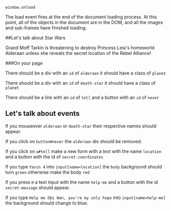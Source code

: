 `window.onload`

The load event fires at the end of the document loading process. At this point, all of the objects in the document are in the DOM, and all the images and sub-frames have finished loading.

##Let's talk about Star Wars

Grand Moff Tarkin is threatening to destroy Princess Leia's homeworld Alderaan unless she reveals the secret location of the Rebel Alliance!

###On your page

There should be a div with an `id` of `alderaan` it should have a class of `planet`

There should be a div with an `id` of `death-star` it should have a class of `planet`

There should be a link with an `id` of `tell` and a button with an `id` of `never`

## Let's talk about events
If you mouseover `alderaan` or `death-star` their respective names should appear.

If you click on `button#never` the `alderaan` div should be removed.

If you click on `a#tell` make a new form with a text with the name `location` and a button with the id of `secret-coordinates`

If you type `Yavin 4` into `input[name=location]` the `body` background should turn `green` otherwise make the body `red`

If you press `H` a text input with the name `help-me` and a button with the id `secret-message` should appear.

If you type `Help me Obi Wan, you're my only hope` into `input[name=help-me]` the background should change to blue.
